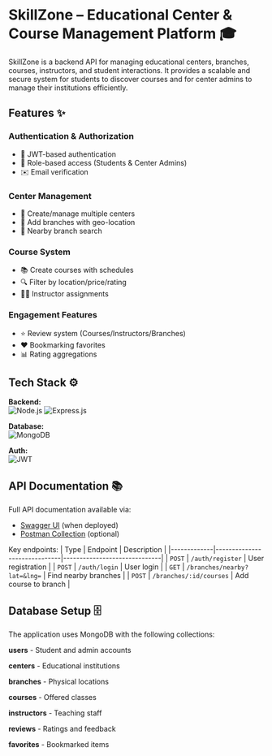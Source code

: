# SkillZone – Educational Center & Course Management Platform 🎓

SkillZone is a backend API for managing educational centers, branches, courses, instructors, and student interactions. It provides a scalable and secure system for students to discover courses and for center admins to manage their institutions efficiently.

## Features ✨

### Authentication & Authorization
- 🔐 JWT-based authentication
- 👥 Role-based access (Students & Center Admins)
- ✉️ Email verification

### Center Management
- 🏢 Create/manage multiple centers
- 🏬 Add branches with geo-location
- 📍 Nearby branch search

### Course System
- 📚 Create courses with schedules
- 🔍 Filter by location/price/rating
- 👨‍🏫 Instructor assignments

### Engagement Features
- ⭐ Review system (Courses/Instructors/Branches)
- ❤️ Bookmarking favorites
- 📊 Rating aggregations

## Tech Stack ⚙️

**Backend:**  
![Node.js](https://img.shields.io/badge/Node.js-43853D?style=flat&logo=node.js&logoColor=white)
![Express.js](https://img.shields.io/badge/Express.js-404D59?style=flat)

**Database:**  
![MongoDB](https://img.shields.io/badge/MongoDB-4EA94B?style=flat&logo=mongodb&logoColor=white)

**Auth:**  
![JWT](https://img.shields.io/badge/JWT-000000?style=flat&logo=JSON%20web%20tokens)

## API Documentation 📚

Full API documentation available via:
- [Swagger UI](http://your-api-url/docs) (when deployed)
- [Postman Collection]([link-to-postman](https://documenter.getpostman.com/view/45606507/2sB34coNVf)) (optional)

Key endpoints:
| Type        | Endpoint                     | Description                  |
|-------------|------------------------------|------------------------------|
| `POST`      | `/auth/register`             | User registration            |
| `POST`      | `/auth/login`                | User login                   |
| `GET`       | `/branches/nearby?lat=&lng=` | Find nearby branches         |
| `POST`      | `/branches/:id/courses`      | Add course to branch         |

## Database Setup 🗄️
The application uses MongoDB with the following collections:

**users** - Student and admin accounts

**centers** - Educational institutions

**branches** - Physical locations

**courses** - Offered classes

**instructors** - Teaching staff

**reviews** - Ratings and feedback

**favorites** - Bookmarked items
